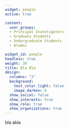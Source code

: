 ```yaml
---
widget: people
active: true

content:
  user_groups:
  - Principal Investigators
  - Graduate Students
  - Undergraduate Students
  - Alumni

widget_id: people
headless: true
weight: 30
title: Bla Bla
design:
  columns: "2"
  background:
    text_color_light: false
    image_darken: 0
  show_social: false
  show_interests: true
  show_role: true
  show_organizations: true
---
```

bla abla
